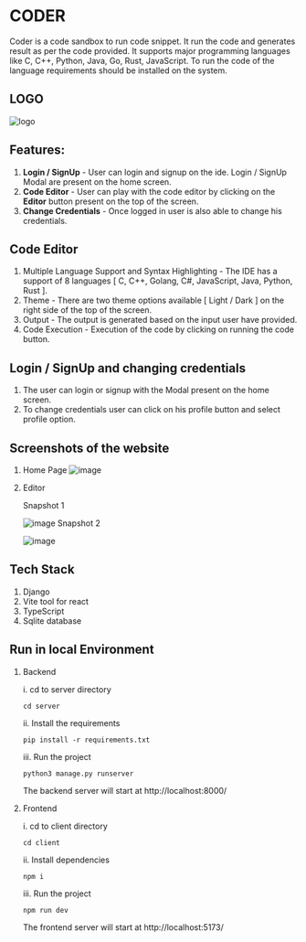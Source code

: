 # CODER
Coder is a code sandbox to run code snippet. It run the code and generates result as per the code provided. It supports major programming languages like C, C++, Python, Java, Go, Rust, JavaScript. To run the code of the language requirements should be installed on the system. 


## LOGO
![logo](https://github.com/Yana-Gupta/code-executor/assets/103108630/ffaa9ec3-878b-41fa-9e5c-028145c293b6)


## Features:
  1. **Login / SignUp** - User can login and signup on the ide. Login / SignUp Modal are present on the home screen.
  2. **Code Editor** - User can play with the code editor by clicking on the **Editor** button present on the top of the screen.
  3. **Change Credentials** - Once logged in user is also able to change his credentials.


## Code Editor
  1. Multiple Language Support and Syntax Highlighting - The IDE has a support of 8 languages [ C, C++, Golang, C#, JavaScript, Java, Python, Rust ].
  2. Theme - There are two theme options available [ Light / Dark ] on the right side of the top of the screen.
  3. Output - The output is generated based on the input user have provided.
  4. Code Execution - Execution of the code by clicking on running the code button.


## Login / SignUp and changing credentials 
  1. The user can login or signup with the Modal present on the home screen.
  2. To change credentials user can click on his profile button and select profile option.


## Screenshots of the website

  1. Home Page 
![image](https://github.com/Yana-Gupta/code-executor/assets/103108630/0819ae84-5d2b-47cf-88c6-cf5fcfefe44d)
  2. Editor
     
     Snapshot 1
     
     ![image](https://github.com/Yana-Gupta/code-executor/assets/103108630/9f0a0430-bd36-40b5-81da-3f37c72a41b3)
     Snapshot 2
     
     ![image](https://github.com/Yana-Gupta/code-executor/assets/103108630/dba59267-307f-482e-8490-01d2c401cc47)


## Tech Stack

1. Django
2. Vite tool for react
3. TypeScript
4. Sqlite database


## Run in local Environment 

  1. Backend
     
     i. cd to server directory
     ```
     cd server
     ```
     ii. Install the requirements
     ```
     pip install -r requirements.txt
     ```
     iii. Run the project
     ```
     python3 manage.py runserver
     ```
     The backend server will start at http://localhost:8000/
     
  2. Frontend
     
     i. cd to client directory
     ```
     cd client
     ```
     ii. Install dependencies
     ```
     npm i
     ```
     iii. Run the project
     ```
     npm run dev
     ```
     The frontend server will start at http://localhost:5173/
     


